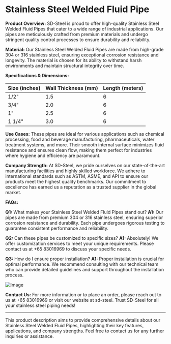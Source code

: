 # Stainless Steel Welded Fluid Pipe

**Product Overview:**
SD-Steel is proud to offer high-quality Stainless Steel Welded Fluid Pipes that cater to a wide range of industrial applications. Our pipes are meticulously crafted from premium materials and undergo stringent quality control processes to ensure durability and reliability.

**Material:**
Our Stainless Steel Welded Fluid Pipes are made from high-grade 304 or 316 stainless steel, ensuring exceptional corrosion resistance and longevity. The material is chosen for its ability to withstand harsh environments and maintain structural integrity over time.

**Specifications & Dimensions:**

| **Size (inches)** | **Wall Thickness (mm)** | **Length (meters)** |
|-------------------|-------------------------|---------------------|
| 1/2"              | 1.5                     | 6                   |
| 3/4"              | 2.0                     | 6                   |
| 1"                | 2.5                     | 6                   |
| 1 1/4"            | 3.0                     | 6                   |

**Use Cases:**
These pipes are ideal for various applications such as chemical processing, food and beverage manufacturing, pharmaceuticals, water treatment systems, and more. Their smooth internal surface minimizes fluid resistance and ensures clean flow, making them perfect for industries where hygiene and efficiency are paramount.

**Company Strength:**
At SD-Steel, we pride ourselves on our state-of-the-art manufacturing facilities and highly skilled workforce. We adhere to international standards such as ASTM, ASME, and API to ensure our products meet the highest quality benchmarks. Our commitment to excellence has earned us a reputation as a trusted supplier in the global market.

**FAQs:**

**Q1:** What makes your Stainless Steel Welded Fluid Pipes stand out?
**A1:** Our pipes are made from premium 304 or 316 stainless steel, ensuring superior corrosion resistance and durability. Each pipe undergoes rigorous testing to guarantee consistent performance and reliability.

**Q2:** Can these pipes be customized to specific sizes?
**A1:** Absolutely! We offer customization services to meet your unique requirements. Please contact us at +65 83016969 to discuss your specific needs.

**Q3:** How do I ensure proper installation?
**A1:** Proper installation is crucial for optimal performance. We recommend consulting with our technical team who can provide detailed guidelines and support throughout the installation process.

![Image](https://github.com/user-attachments/assets/2567258e-e124-4816-932d-1809bd27ef0b)

**Contact Us:**
For more information or to place an order, please reach out to us at +65 83016969 or visit our website at  sd-steel. Trust SD-Steel for all your stainless steel piping needs!

---

This product description aims to provide comprehensive details about our Stainless Steel Welded Fluid Pipes, highlighting their key features, applications, and company strengths. Feel free to contact us for any further inquiries or assistance.